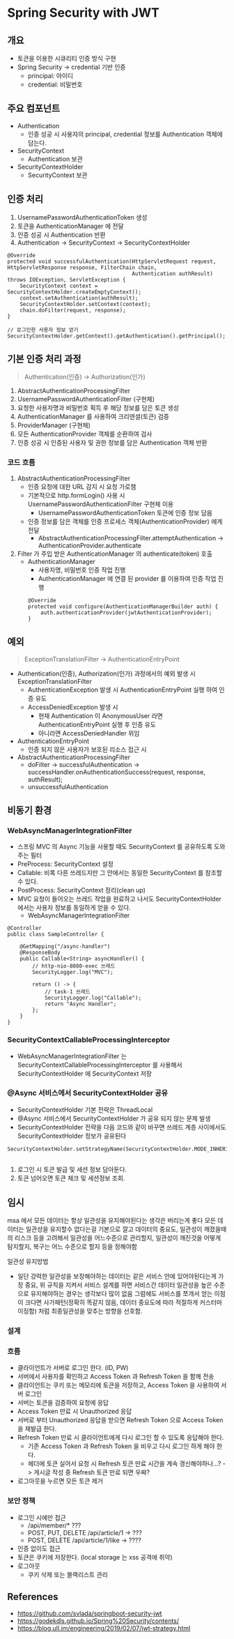# Spring Security with JWT

## 개요
- 토큰을 이용한 시큐리티 인증 방식 구현
- Spring Security -> credential 기반 인증
    - principal: 아이디
    - credential: 비밀번호

## 주요 컴포넌트
- Authentication
    - 인증 성공 시 사용자의 principal, credential 정보를 Authentication 객체에 담는다.
- SecurityContext
    - Authentication 보관
- SecurityContextHolder
    - SecurityContext 보관

## 인증 처리
1. UsernamePasswordAuthenticationToken 생성
2. 토큰을 AuthenticationManager 에 전달
3. 인증 성공 시 Authentication 반환
4. Authentication -> SecurityContext -> SecurityContextHolder
```
@Override
protected void successfulAuthentication(HttpServletRequest request, HttpServletResponse response, FilterChain chain,
                                        Authentication authResult) throws IOException, ServletException {
    SecurityContext context = SecurityContextHolder.createEmptyContext();
    context.setAuthentication(authResult);
    SecurityContextHolder.setContext(context);
    chain.doFilter(request, response);
}

// 로그인한 사용자 정보 얻기
SecurityContextHolder.getContext().getAuthentication().getPrincipal();
```

## 기본 인증 처리 과정
> Authentication(인증) -> Authorization(인가)
1. AbstractAuthenticationProcessingFilter
2. UsernamePasswordAuthenticationFilter (구현체)
3. 요청한 사용자명과 비밀번호 획득 후 해당 정보를 담은 토큰 생성
4. AuthenticationManager 를 사용하여 크리덴셜(토큰) 검증
5. ProviderManager (구현체)
6. 모든 AuthenticationProvider 객체를 순환하여 검사
7. 인증 성공 시 인증된 사용자 및 권한 정보를 담은 Authentication 객체 반환

### 코드 흐름
1. AbstractAuthenticationProcessingFilter
    - 인증 요청에 대한 URL 감지 시 요청 가로챔
    - 기본적으로 http.formLogin() 사용 시 UsernamePasswordAuthenticationFilter 구현체 이용
        - UsernamePasswordAuthenticationToken 토큰에 인증 정보 담음
    - 인증 정보를 담은 객체를 인증 프로세스 객체(AuthenticationProvider) 에게 전달
        - AbstractAuthenticationProcessingFilter.attemptAuthentication -> AuthenticationProvider.authenticate
2. Filter 가 주입 받은 AuthenticationManager 의 authenticate(token) 호출
    - AuthenticationManager
        - 사용자명, 비밀번호 인증 작업 진행
        - AuthenticationManager 에 연결 된 provider 를 이용하여 인증 작업 진행
        ```
        @Override
        protected void configure(AuthenticationManagerBuilder auth) {
            auth.authenticationProvider(jwtAuthenticationProvider);
        }
        ```
      
## 예외
> ExceptionTranslationFilter -> AuthenticationEntryPoint
- Authentication(인증), Authorization(인가) 과정에서의 예외 발생 시 ExceptionTranslationFilter
    - AuthenticationException 발생 시 AuthenticationEntryPoint 실행 하여 인증 유도
    - AccessDeniedException 발생 시 
        - 현재 Authentication 이 AnonymousUser 라면 AuthenticationEntryPoint 실행 후 인증 유도
        - 아니라면 AccessDeniedHandler 위임
- AuthenticationEntryPoint 
    - 인증 되지 않은 사용자가 보호된 리소스 접근 시
- AbstractAuthenticationProcessingFilter 
    - doFilter -> successfulAuthentication -> successHandler.onAuthenticationSuccess(request, response, authResult);
    - unsuccessfulAuthentication 
    

## 비동기 환경
### WebAsyncManagerIntegrationFilter
- 스프링 MVC 의 Async 기능을 사용할 때도 SecurityContext 를 공유하도록 도와주는 필터
- PreProcess: SecurityContext 설정
- Callable: 비록 다른 쓰레드지만 그 안에서는 동일한 SecurityContext 를 참조할 수 있다. 
- PostProcess: SecurityContext 정리(clean up)
- MVC 요청이 들어오는 쓰레드 작업을 완료하고 나서도 SecurityContextHolder 에서는 사용자 정보를 동일하게 얻을 수 있다.
    - WebAsyncManagerIntegrationFilter
```
@Controller
public class SampleController {

    @GetMapping("/async-handler")
    @ResponseBody
    public Callable<String> asyncHandler() {
        // http-nio-8080-exec 쓰레드
        SecurityLogger.log("MVC");

        return () -> {
            // task-1 쓰레드
            SecurityLogger.log("Callable");
            return "Async Handler";
        };
    }
}
```

### SecurityContextCallableProcessingInterceptor
- WebAsyncManagerIntegrationFilter 는 SecurityContextCallableProcessingInterceptor 를 사용해서 SecurityContextHolder 에 SecurityContext 저장

### @Async 서비스에서 SecurityContextHolder 공유
- SecurityContextHolder 기본 전략은 ThreadLocal
- @Async 서비스에서 SecurityContextHolder 가 공유 되지 않는 문제 발생
- SecurityContextHolder 전략을 다음 코드와 같이 바꾸면 쓰레드 계층 사이에서도 SecurityContextHolder 정보가 공유된다
```
SecurityContextHolder.setStrategyName(SecurityContextHolder.MODE_INHERITABLETHREADLOCAL);
```

##
1. 로그인 시 토큰 발급 및 세션 정보 담아둔다.
2. 토큰 넘어오면 토큰 체크 및 세션정보 조회.

## 임시
msa 에서 모든 데이터는 항상 일관성을 유지해야된다는 생각은 버리는게 좋다
모든 데이터는 일관성을 유지할수 없다는걸 기본으로 깔고 데이터의 중요도, 일관성이 깨졌을때의 리스크 등을 고려해서 일관성을 어느수준으로 관리할지, 일관성이 깨진것을 어떻게 탐지할지,
복구는 어느 수준으로 할지 등을 정해야함

일관성 유지방법
- 일단 강력한 일관성을 보장해야하는 데이터는 같은 서비스 안에 있어야된다는게 가장 중요,
위 규칙을 지켜서 서비스 설계를 하면 서비스간 데이터 일관성을 높은 수준으로 유지해야하는 경우는 생각보다 많이 없음
그럼에도 서비스를 쪼개서 얻는 이점이 크다면 사가패턴(정확히 똑같지 않음, 데이터 중요도에 따라 적절하게 커스터마이징함) 처럼 최종일관성을 맞추는 방향을 선호함.

### 설계

### 흐름
- 클라이언트가 서버로 로그인 한다. (ID, PW)
- 서버에서 사용자를 확인하고 Access Token 과 Refresh Token 을 함께 전송
- 클라이언트는 쿠키 또는 메모리에 토큰을 저장하고, Access Token 을 사용하여 서버 로그인
- 서버는 토큰을 검증하여 요청에 응답
- Access Token 만료 시 Unauthorized 응답
- 서버로 부터 Unauthorized 응답을 받으면 Refresh Token 으로 Access Token 을 재발급 한다.
- Refresh Token 만료 시 클라이언트에게 다시 로그인 할 수 있도록 응답해야 한다. 
    - 기존 Access Token 과 Refresh Token 을 비우고 다시 로그인 하게 해야 한다.
    - 헤더에 토큰 실어서 요청 시 Refresh 토큰 만료 시간을 계속 갱신해야하나...? -> 게시글 작성 중 Refresh 토큰 만료 되면 우쨔? 
- 로그아웃을 누르면 모든 토큰 제거

### 보안 정책
- 로그인 시에만 접근
    - /api/member/*  ???
    - POST, PUT, DELETE /api/article/1 -> ??? 
    - POST, DELETE /api/article/1/like -> ????
- 인증 없이도 접근
- 토큰은 쿠키에 저장한다. (local storage 는 xss 공격에 취약)
- 로그아웃
    - 쿠키 삭제 또는 블랙리스트 관리

## References
- https://github.com/svlada/springboot-security-jwt
- https://godekdls.github.io/Spring%20Security/contents/
- https://blog.ull.im/engineering/2019/02/07/jwt-strategy.html